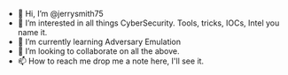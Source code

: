 - 👋 Hi, I’m @jerrysmith75
- 👀 I’m interested in all things CyberSecurity. Tools, tricks, IOCs, Intel you name it.
- 🌱 I’m currently learning Adversary Emulation
- 💞️ I’m looking to collaborate on all the above.
- 📫 How to reach me drop me a note here, I'll see it.

<!---
jerrysmith75/jerrysmith75 is a ✨ special ✨ repository because its `README.md` (this file) appears on your GitHub profile.
You can click the Preview link to take a look at your changes.
--->
